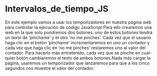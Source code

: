 # Intervalos_de_tiempo_JS

En este ejemplo vamos a usar los temporizadores en nuestra página web para controlar la ejecución de código JavaScript.Para ello crearemos una web en la que solo pondremos dos botones: uno de estos botones tendrá un texto de ‘pínchame’ y el otro ‘no me pinches’. Cada vez que el usuario haga clic en el botón ‘pínchame’ incrementaremos en uno un contador y cada vez que haga clic en ‘no me pinches’ restaremos uno al valor del contador. Para hacerlo más entretenido, cada vez que se pinche en cual-quier botón cambiaremos el texto de ambos botones.Nada más cargar la página, usaremos un temporizador que lanzaremos para que a los cinco segundos nos muestre el valor del contador.
